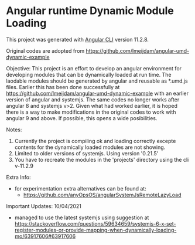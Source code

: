# Angular runtime Dynamic Module Loading

This project was generated with [Angular CLI](https://github.com/angular/angular-cli) version 11.2.8.

Original codes are adopted from https://github.com/lmeijdam/angular-umd-dynamic-example

Objective:
This project is an effort to develop an angular environment for developing modules that can be dynamically loaded at run time.  The laodable modules should be generated by angular and reusable as *.umd.js files.
Earlier this has been done successfully at https://github.com/lmeijdam/angular-umd-dynamic-example with an earlier version of angular and systemjs.  The same codes no longer works after angular 8 and systemjs v>2.
Given what had worked earlier, it is hoped there is a way to make modifications in the original codes to work with angular 9 and above.
If possible, this opens a wide posibilities.

Notes:
1. Currently the project is compiling ok and loading correctly excepte contents for the dynamically loaded modules are not showing.
2. Limited to older versions of systemjs. Using version '0.21.5'
3. You have to recreate the modules in the 'projects' directory using the cli v-11.2.9

Extra Info:
- for experimentation extra alternatives can be found at:
    - https://github.com/anyOpsOS/angularSystemJsRemoteLazyLoad

Important Updates:
10/04/2021
- managed to use the latest systemjs using suggestion at 
https://stackoverflow.com/questions/59634659/systemjs-6-x-set-register-modules-or-provide-mapping-when-dynamically-loading-mo/63917606#63917606
